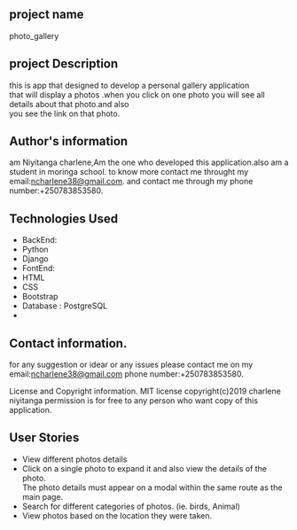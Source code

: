 ## project name 
photo_gallery
## project Description
this is app that designed to develop a personal gallery application <br>
that will display a photos .when you click on one photo you will see all details about that photo.and also<br> you see the link on that photo.
## Author's information
 am Niyitanga charlene,Am the one who developed this application.also am a student in moringa school. to know more contact me throught my email:ncharlene38@gmail.com. and contact me through my phone number:+250783853580. 

 ## Technologies Used
* BackEnd: 
* Python 
* Django
 * FontEnd: 
 * HTML
  * CSS  
  * Bootstrap
* Database : PostgreSQL
* 
 
## Contact information.
for any suggestion or idear or any issues please contact me on my email:ncharlene38@gmail.com phone number:+250783853580.

License and Copyright information. MIT license copyright(c)2019 charlene niyitanga permission is for free to any person who want copy of this application. 


## User Stories
*  View different photos details
* Click on a single photo to expand it and also view the details of the photo.<br>
 The photo details must appear on a modal within the same route as the main page.
 * Search for different categories of photos. (ie. birds, Animal)
 * View photos based on the location they were taken.


